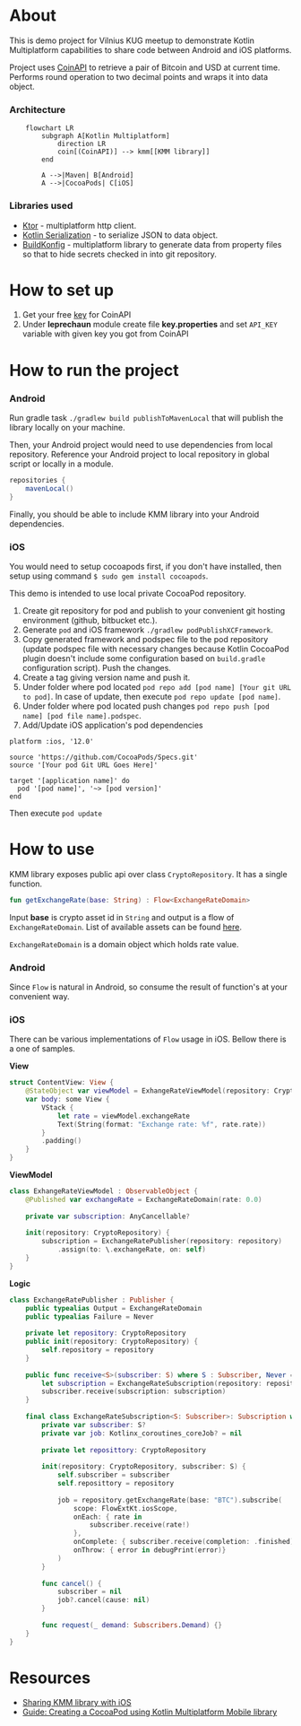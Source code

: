 # About
This is demo project for Vilnius KUG meetup to demonstrate Kotlin Multiplatform capabilities to share
code between Android and iOS platforms.

Project uses [CoinAPI](https://www.coinapi.io/) to retrieve a pair of Bitcoin and USD at current
time. Performs round operation to two decimal points and wraps it into data object.

### Architecture
```mermaid
    flowchart LR
        subgraph A[Kotlin Multiplatform]
            direction LR
            coin[(CoinAPI)] --> kmm[[KMM library]]
        end
        
        A -->|Maven| B[Android]
        A -->|CocoaPods| C[iOS]
```

### Libraries used
- [Ktor](https://ktor.io/) - multiplatform http client.
- [Kotlin Serialization](https://kotlinlang.org/docs/serialization.html) - to serialize JSON to data object.
- [BuildKonfig](https://github.com/yshrsmz/BuildKonfig) - multiplatform library to generate data from
property files so that to hide secrets checked in into git repository.

# How to set up
1. Get your free [key](https://www.coinapi.io/market-data-api/pricing) for CoinAPI
2. Under **leprechaun** module create file **key.properties** and set `API_KEY` variable with given key 
you got from CoinAPI

# How to run the project
### Android
Run gradle task `./gradlew build publishToMavenLocal` that will publish the library locally on your machine.

Then, your Android project would need to use dependencies from local repository.
Reference your Android project to local repository in global script or locally in a module.
```gradle
repositories {
    mavenLocal()
}
```

Finally, you should be able to include KMM library into your Android dependencies.

### iOS
You would need to setup cocoapods first, if you don't have installed, then setup using
command `$ sudo gem install cocoapods`.

This demo is intended to use local private CocoaPod repository.

1. Create git repository for pod and publish to your convenient git hosting environment (github, bitbucket etc.).
2. Generate `pod` and iOS framework `./gradlew podPublishXCFramework`.
3. Copy generated framework and podspec file to the pod repository
(update podspec file with necessary changes because Kotlin CocoaPod plugin doesn't include
some configuration based on `build.gradle` configuration script). Push the changes.
4. Create a tag giving version name and push it.
5. Under folder where pod located `pod repo add [pod name] [Your git URL to pod]`. In case of update, then
execute `pod repo update [pod name]`.
6. Under folder where pod located push changes `pod repo push [pod name] [pod file name].podspec`.
7. Add/Update iOS application's pod dependencies
```pod
platform :ios, '12.0'

source 'https://github.com/CocoaPods/Specs.git'
source '[Your pod Git URL Goes Here]'

target '[application name]' do
  pod '[pod name]', '~> [pod version]'
end 
```
Then execute `pod update`
# How to use
KMM library exposes public api over class `CryptoRepository`. It has a single function.

```kotlin
fun getExchangeRate(base: String) : Flow<ExchangeRateDomain>
```
Input **base** is crypto asset id in `String` and output is a flow of `ExchangeRateDomain`. 
List of available assets can be found [here](https://docs.coinapi.io/market-data/rest-api/metadata#list-all-assets-get).

`ExchangeRateDomain` is a domain object which holds rate value.
### Android
Since `Flow` is natural in Android, so consume the result of function's at your convenient way.
### iOS
There can be various implementations of `Flow` usage in iOS. Bellow there is a one of samples.

**View**
```swift
struct ContentView: View {
    @StateObject var viewModel = ExhangeRateViewModel(repository: CryptoRepository())
    var body: some View {
        VStack {
            let rate = viewModel.exchangeRate
            Text(String(format: "Exchange rate: %f", rate.rate))
        }
        .padding()
    }
}
```
**ViewModel**
```swift
class ExhangeRateViewModel : ObservableObject {
    @Published var exchangeRate = ExchangeRateDomain(rate: 0.0)
    
    private var subscription: AnyCancellable?
    
    init(repository: CryptoRepository) {
        subscription = ExchangeRatePublisher(repository: repository)
            .assign(to: \.exchangeRate, on: self)
    }
}
```
**Logic**
```swift
class ExchangeRatePublisher : Publisher {
    public typealias Output = ExchangeRateDomain
    public typealias Failure = Never
    
    private let repository: CryptoRepository
    public init(repository: CryptoRepository) {
        self.repository = repository
    }
    
    public func receive<S>(subscriber: S) where S : Subscriber, Never == S.Failure, ExchangeRateDomain == S.Input {
        let subscription = ExchangeRateSubscription(repository: repository, subscriber: subscriber)
        subscriber.receive(subscription: subscription)
    }
    
    final class ExchangeRateSubscription<S: Subscriber>: Subscription where S.Input == ExchangeRateDomain, S.Failure == Failure {
        private var subscriber: S?
        private var job: Kotlinx_coroutines_coreJob? = nil
        
        private let reposittory: CryptoRepository
        
        init(repository: CryptoRepository, subscriber: S) {
            self.subscriber = subscriber
            self.reposittory = repository
            
            job = repository.getExchangeRate(base: "BTC").subscribe(
                scope: FlowExtKt.iosScope,
                onEach: { rate in
                    subscriber.receive(rate!)
                },
                onComplete: { subscriber.receive(completion: .finished) },
                onThrow: { error in debugPrint(error)}
            )
        }
        
        func cancel() {
            subscriber = nil
            job?.cancel(cause: nil)
        }
        
        func request(_ demand: Subscribers.Demand) {}
    }
}
```
# Resources
- [Sharing KMM library with iOS](https://www.notion.so/desquared/Share-KMM-module-with-iOS-via-Cocoa-pods-eaa7c717b83a4805af3dfc72d0e58ac1#2a2417458f8f4e929382775b0a0e8098)
- [Guide: Creating a CocoaPod using Kotlin Multiplatform Mobile library](https://medium.com/elements/guide-creating-a-cocoapod-using-kotlin-multiplatform-mobile-library-c599fff02b40)